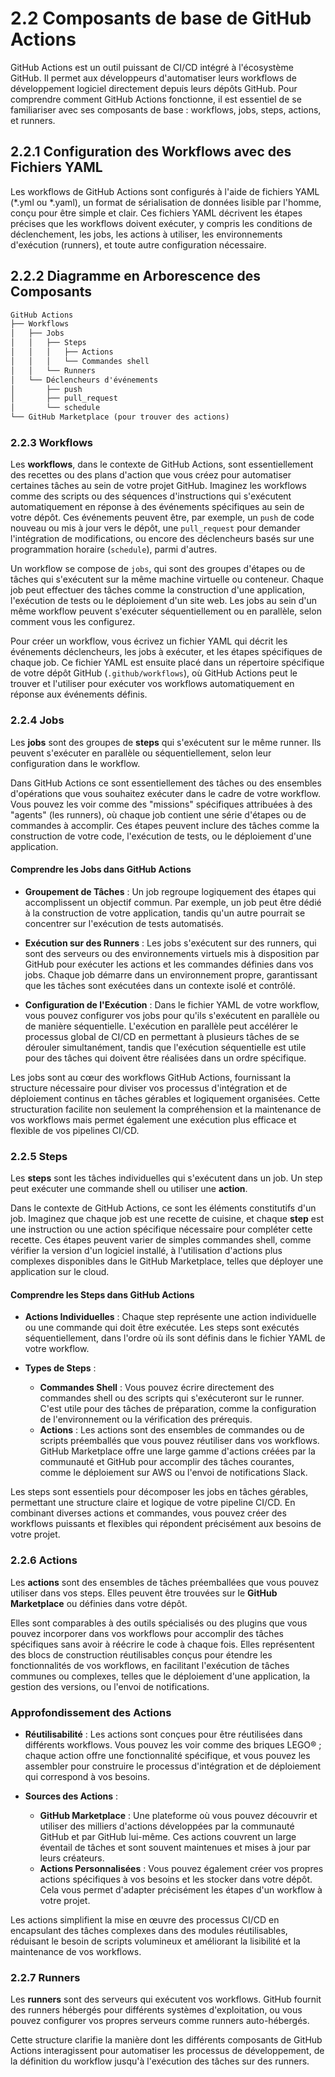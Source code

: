 # 2.2 Composants de base de GitHub Actions

GitHub Actions est un outil puissant de CI/CD intégré à l'écosystème GitHub. Il permet aux développeurs d'automatiser leurs workflows de développement logiciel directement depuis leurs dépôts GitHub. Pour comprendre comment GitHub Actions fonctionne, il est essentiel de se familiariser avec ses composants de base : workflows, jobs, steps, actions, et runners.


## 2.2.1 Configuration des Workflows avec des Fichiers YAML

Les workflows de GitHub Actions sont configurés à l'aide de fichiers YAML (*.yml ou *.yaml), un format de sérialisation de données lisible par l'homme, conçu pour être simple et clair. Ces fichiers YAML décrivent les étapes précises que les workflows doivent exécuter, y compris les conditions de déclenchement, les jobs, les actions à utiliser, les environnements d'exécution (runners), et toute autre configuration nécessaire.

## 2.2.2 Diagramme en Arborescence des Composants

```md
GitHub Actions
├── Workflows
│   ├── Jobs
│   │   ├── Steps
│   │   │   ├── Actions
│   │   │   └── Commandes shell
│   │   └── Runners
│   └── Déclencheurs d'événements
│       ├── push
│       ├── pull_request
│       └── schedule
└── GitHub Marketplace (pour trouver des actions)
```

### 2.2.3 Workflows

Les **workflows**, dans le contexte de GitHub Actions, sont essentiellement des recettes ou des plans d'action que vous créez pour automatiser certaines tâches au sein de votre projet GitHub. Imaginez les workflows comme des scripts ou des séquences d'instructions qui s'exécutent automatiquement en réponse à des événements spécifiques au sein de votre dépôt. Ces événements peuvent être, par exemple, un `push` de code nouveau ou mis à jour vers le dépôt, une `pull_request` pour demander l'intégration de modifications, ou encore des déclencheurs basés sur une programmation horaire (`schedule`), parmi d'autres.

Un workflow se compose de `jobs`, qui sont des groupes d'étapes ou de tâches qui s'exécutent sur la même machine virtuelle ou conteneur. Chaque job peut effectuer des tâches comme la construction d'une application, l'exécution de tests ou le déploiement d'un site web. Les jobs au sein d'un même workflow peuvent s'exécuter séquentiellement ou en parallèle, selon comment vous les configurez.

Pour créer un workflow, vous écrivez un fichier YAML qui décrit les événements déclencheurs, les jobs à exécuter, et les étapes spécifiques de chaque job. Ce fichier YAML est ensuite placé dans un répertoire spécifique de votre dépôt GitHub (`.github/workflows`), où GitHub Actions peut le trouver et l'utiliser pour exécuter vos workflows automatiquement en réponse aux événements définis.

### 2.2.4 Jobs

Les **jobs** sont des groupes de **steps** qui s'exécutent sur le même runner. Ils peuvent s'exécuter en parallèle ou séquentiellement, selon leur configuration dans le workflow.

Dans GitHub Actions ce sont essentiellement des tâches ou des ensembles d'opérations que vous souhaitez exécuter dans le cadre de votre workflow. Vous pouvez les voir comme des "missions" spécifiques attribuées à des "agents" (les runners), où chaque job contient une série d'étapes ou de commandes à accomplir. Ces étapes peuvent inclure des tâches comme la construction de votre code, l'exécution de tests, ou le déploiement d'une application.

#### Comprendre les Jobs dans GitHub Actions

- **Groupement de Tâches** : Un job regroupe logiquement des étapes qui accomplissent un objectif commun. Par exemple, un job peut être dédié à la construction de votre application, tandis qu'un autre pourrait se concentrer sur l'exécution de tests automatisés.
  
- **Exécution sur des Runners** : Les jobs s'exécutent sur des runners, qui sont des serveurs ou des environnements virtuels mis à disposition par GitHub pour exécuter les actions et les commandes définies dans vos jobs. Chaque job démarre dans un environnement propre, garantissant que les tâches sont exécutées dans un contexte isolé et contrôlé.

- **Configuration de l'Exécution** : Dans le fichier YAML de votre workflow, vous pouvez configurer vos jobs pour qu'ils s'exécutent en parallèle ou de manière séquentielle. L'exécution en parallèle peut accélérer le processus global de CI/CD en permettant à plusieurs tâches de se dérouler simultanément, tandis que l'exécution séquentielle est utile pour des tâches qui doivent être réalisées dans un ordre spécifique.


Les jobs sont au cœur des workflows GitHub Actions, fournissant la structure nécessaire pour diviser vos processus d'intégration et de déploiement continus en tâches gérables et logiquement organisées. Cette structuration facilite non seulement la compréhension et la maintenance de vos workflows mais permet également une exécution plus efficace et flexible de vos pipelines CI/CD.

### 2.2.5 Steps

Les **steps** sont les tâches individuelles qui s'exécutent dans un job. Un step peut exécuter une commande shell ou utiliser une **action**.

Dans le contexte de GitHub Actions, ce sont les éléments constitutifs d'un job. Imaginez que chaque job est une recette de cuisine, et chaque **step** est une instruction ou une action spécifique nécessaire pour compléter cette recette. Ces étapes peuvent varier de simples commandes shell, comme vérifier la version d'un logiciel installé, à l'utilisation d'actions plus complexes disponibles dans le GitHub Marketplace, telles que déployer une application sur le cloud.

#### Comprendre les Steps dans GitHub Actions

- **Actions Individuelles** : Chaque step représente une action individuelle ou une commande qui doit être exécutée. Les steps sont exécutés séquentiellement, dans l'ordre où ils sont définis dans le fichier YAML de votre workflow.

- **Types de Steps** :
  - **Commandes Shell** : Vous pouvez écrire directement des commandes shell ou des scripts qui s'exécuteront sur le runner. C'est utile pour des tâches de préparation, comme la configuration de l'environnement ou la vérification des prérequis.
  - **Actions** : Les actions sont des ensembles de commandes ou de scripts préemballés que vous pouvez réutiliser dans vos workflows. GitHub Marketplace offre une large gamme d'actions créées par la communauté et GitHub pour accomplir des tâches courantes, comme le déploiement sur AWS ou l'envoi de notifications Slack.

Les steps sont essentiels pour décomposer les jobs en tâches gérables, permettant une structure claire et logique de votre pipeline CI/CD. En combinant diverses actions et commandes, vous pouvez créer des workflows puissants et flexibles qui répondent précisément aux besoins de votre projet.


### 2.2.6 Actions

Les **actions** sont des ensembles de tâches préemballées que vous pouvez utiliser dans vos steps. Elles peuvent être trouvées sur le **GitHub Marketplace** ou définies dans votre dépôt.

Elles sont comparables à des outils spécialisés ou des plugins que vous pouvez incorporer dans vos workflows pour accomplir des tâches spécifiques sans avoir à réécrire le code à chaque fois. Elles représentent des blocs de construction réutilisables conçus pour étendre les fonctionnalités de vos workflows, en facilitant l'exécution de tâches communes ou complexes, telles que le déploiement d'une application, la gestion des versions, ou l'envoi de notifications.

### Approfondissement des Actions

- **Réutilisabilité** : Les actions sont conçues pour être réutilisées dans différents workflows. Vous pouvez les voir comme des briques LEGO® ; chaque action offre une fonctionnalité spécifique, et vous pouvez les assembler pour construire le processus d'intégration et de déploiement qui correspond à vos besoins.

- **Sources des Actions** :
  - **GitHub Marketplace** : Une plateforme où vous pouvez découvrir et utiliser des milliers d'actions développées par la communauté GitHub et par GitHub lui-même. Ces actions couvrent un large éventail de tâches et sont souvent maintenues et mises à jour par leurs créateurs.
  - **Actions Personnalisées** : Vous pouvez également créer vos propres actions spécifiques à vos besoins et les stocker dans votre dépôt. Cela vous permet d'adapter précisément les étapes d'un workflow à votre projet.

Les actions simplifient la mise en œuvre des processus CI/CD en encapsulant des tâches complexes dans des modules réutilisables, réduisant le besoin de scripts volumineux et améliorant la lisibilité et la maintenance de vos workflows.

### 2.2.7 Runners

Les **runners** sont des serveurs qui exécutent vos workflows. GitHub fournit des runners hébergés pour différents systèmes d'exploitation, ou vous pouvez configurer vos propres serveurs comme runners auto-hébergés.

Cette structure clarifie la manière dont les différents composants de GitHub Actions interagissent pour automatiser les processus de développement, de la définition du workflow jusqu'à l'exécution des tâches sur des runners.


